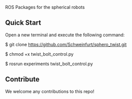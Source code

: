 ROS Packages for the spherical robots

## Quick Start

Open a new terminal and execute the following command:

$ git clone https://github.com/Schweinfurt/sphero_twist.git 

$ chmod +x twist_bolt_control.py 

$ rosrun experiments twist_bolt_control.py


## Contribute

We welcome any contributions to this repo!


